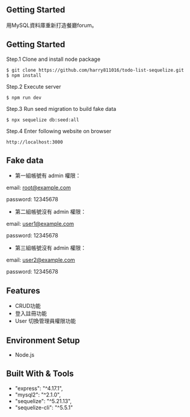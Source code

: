## Getting Started

用MySQL資料庫重新打造餐廳forum。

## Getting Started
Step.1 Clone and install node package
```
$ git clone https://github.com/harry811016/todo-list-sequelize.git
$ npm install
```
Step.2 Execute server 
```
$ npm run dev 
```
Step.3 Run seed migration to build fake data
```
$ npx sequelize db:seed:all
```
Step.4 Enter following website on browser
```
http://localhost:3000
```
## Fake data

* 第一組帳號有 admin 權限：

email: root@example.com

password: 12345678

* 第二組帳號沒有 admin 權限：

email: user1@example.com

password: 12345678

* 第三組帳號沒有 admin 權限：

email: user2@example.com

password: 12345678

## Features
* CRUD功能
* 登入註冊功能
* User 切換管理員權限功能

## Environment Setup
* Node.js

## Built With & Tools
* "express": "^4.17.1",
* "mysql2": "^2.1.0",
* "sequelize": "^5.21.13",
* "sequelize-cli": "^5.5.1"


